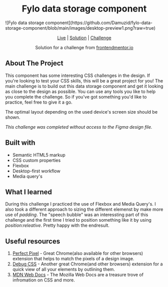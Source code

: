 <h1 align="center">Fylo data storage component</h1>
![Fylo data storage component](https://github.com/Damuzid/fylo-data-storage-component/blob/main/images/desktop-preview1.png?raw=true)



<div align="center">

[Live](https://damuzid.github.io/fylo-data-storage-component/)
| [Solution]()
| [Challenge](https://www.frontendmentor.io/challenges/fylo-data-storage-component-1dZPRbV5n)

Solution for a challenge from [frontendmentor.io](https://www.frontendmentor.io/)
</div>



## About The Project

This component has some interesting CSS challenges in the design. If you're looking to test your CSS skills, this will be a great project for you!
The main challenge is to build out this data storage component and get it looking as close to the design as possible.
You can use any tools you like to help you complete the challenge. So if you've got something you'd like to practice, feel free to give it a go.

The optimal layout depending on the used device's screen size should be shown.</p>

*This challenge was completed without access to the Figma design file.*</p>

## Built with 

- Semantic HTML5 markup
- CSS custom properties
- Flexbox
- Desktop-first workflow
- Media query's

## What I learned

During this challenge I practiced the use of Flexbox and Media Query's. I also took a different approach to sizing the different elemenst by make more use of *padding*. The "speech bubble" was an interessting part of this challenge and the first time I tried to position something like it by using *position:releative*. Pretty happy with the endresult.

## Useful resources

1. [Perfect Pixel](https://chrome.google.com/webstore/detail/perfectpixel-by-welldonec/dkaagdgjmgdmbnecmcefdhjekcoceebi) - Great Chrome(also available for other browsers) extension that helps to match the pixels of a design image.
3. [Debug CSS](https://chrome.google.com/webstore/detail/debug-css/igiofjnckcagmjgdoaakafngegecjnkj) - Another great Chrome(and other browsers) extension for a quick view of all your elements by outlining them.  
2. [MDN Web Docs](https://developer.mozilla.org/en-US/) - The Mozilla Web Docs are a treasure trove of infromation on CSS and more.
